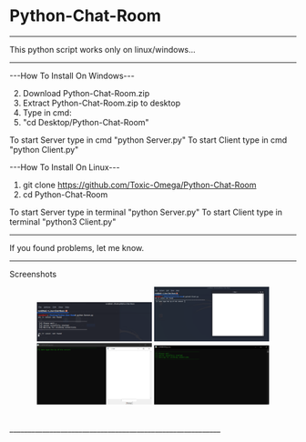 # Python-Chat-Room
__________________________________________________________
This python script works only on linux/windows...
__________________________________________________________
---How To Install On Windows---

2. Download Python-Chat-Room.zip
3. Extract Python-Chat-Room.zip to desktop
4. Type in cmd:
5. "cd Desktop/Python-Chat-Room"

To start Server type in cmd "python Server.py"
To start Client type in cmd "python Client.py"

---How To Install On Linux---

1. git clone https://github.com/Toxic-Omega/Python-Chat-Room
2. cd Python-Chat-Room

To start Server type in terminal "python Server.py"
To start Client type in terminal "python3 Client.py"
__________________________________________________________
If you found problems, let me know.
__________________________________________________________
Screenshots
<br>
<p align="center">
<img width="40%" src="https://github.com/Toxic-Omega/Python-Chat-Room/blob/master/Screenshot/Linux%202.png"/>
<img width="40%" src="https://github.com/Toxic-Omega/Python-Chat-Room/blob/master/Screenshot/Linux.png"/>
<img width="40%" src="https://github.com/Toxic-Omega/Python-Chat-Room/blob/master/Screenshot/Windows%202.png"/>
<img width="40%" src="https://github.com/Toxic-Omega/Python-Chat-Room/blob/master/Screenshot/Windows.png"/>
</p>
<br>
__________________________________________________________
